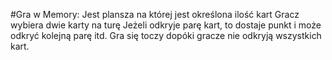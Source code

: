 #Gra w Memory:
Jest plansza na której jest określona ilość kart
Gracz wybiera dwie karty na turę
Jeżeli odkryje parę kart, to dostaje punkt i może odkryć kolejną parę itd.
Gra się toczy dopóki gracze nie odkryją wszystkich kart.

